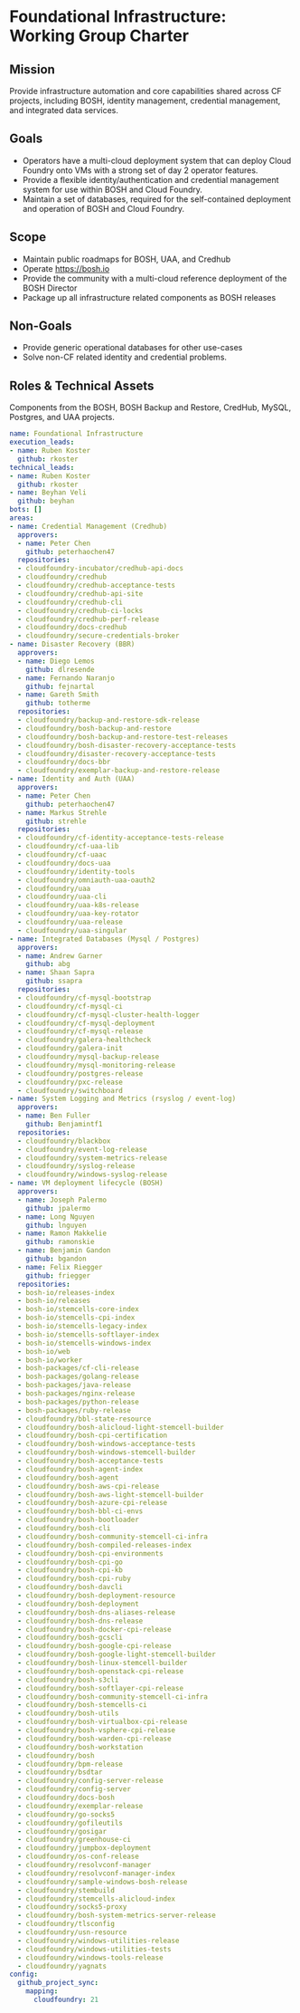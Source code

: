 # Foundational Infrastructure: Working Group Charter

## Mission

Provide infrastructure automation and core capabilities shared across CF projects, including BOSH, identity management, credential management, and integrated data services.


## Goals

* Operators have a multi-cloud deployment system that can deploy Cloud Foundry onto VMs with a strong 
  set of day 2 operator features.
* Provide a flexible identity/authentication and credential management system for use within BOSH and Cloud Foundry.
* Maintain a set of databases, required for the self-contained deployment and operation of BOSH and Cloud Foundry. 

## Scope

* Maintain public roadmaps for BOSH, UAA, and Credhub
* Operate https://bosh.io
* Provide the community with a multi-cloud reference deployment of the BOSH Director
* Package up all infrastructure related components as BOSH releases 

## Non-Goals

* Provide generic operational databases for other use-cases
* Solve non-CF related identity and credential problems.

## Roles & Technical Assets

Components from the BOSH, BOSH Backup and Restore, CredHub, MySQL, Postgres, and UAA projects.

```yaml
name: Foundational Infrastructure
execution_leads:
- name: Ruben Koster
  github: rkoster
technical_leads:
- name: Ruben Koster
  github: rkoster
- name: Beyhan Veli
  github: beyhan
bots: []
areas:
- name: Credential Management (Credhub)
  approvers:
  - name: Peter Chen
    github: peterhaochen47
  repositories:
  - cloudfoundry-incubator/credhub-api-docs
  - cloudfoundry/credhub
  - cloudfoundry/credhub-acceptance-tests
  - cloudfoundry/credhub-api-site
  - cloudfoundry/credhub-cli
  - cloudfoundry/credhub-ci-locks
  - cloudfoundry/credhub-perf-release
  - cloudfoundry/docs-credhub
  - cloudfoundry/secure-credentials-broker
- name: Disaster Recovery (BBR)
  approvers:
  - name: Diego Lemos
    github: dlresende
  - name: Fernando Naranjo
    github: fejnartal
  - name: Gareth Smith 
    github: totherme
  repositories:
  - cloudfoundry/backup-and-restore-sdk-release
  - cloudfoundry/bosh-backup-and-restore
  - cloudfoundry/bosh-backup-and-restore-test-releases
  - cloudfoundry/bosh-disaster-recovery-acceptance-tests
  - cloudfoundry/disaster-recovery-acceptance-tests
  - cloudfoundry/docs-bbr
  - cloudfoundry/exemplar-backup-and-restore-release
- name: Identity and Auth (UAA)
  approvers:
  - name: Peter Chen 
    github: peterhaochen47
  - name: Markus Strehle
    github: strehle
  repositories:
  - cloudfoundry/cf-identity-acceptance-tests-release
  - cloudfoundry/cf-uaa-lib
  - cloudfoundry/cf-uaac
  - cloudfoundry/docs-uaa
  - cloudfoundry/identity-tools
  - cloudfoundry/omniauth-uaa-oauth2
  - cloudfoundry/uaa
  - cloudfoundry/uaa-cli
  - cloudfoundry/uaa-k8s-release
  - cloudfoundry/uaa-key-rotator
  - cloudfoundry/uaa-release
  - cloudfoundry/uaa-singular
- name: Integrated Databases (Mysql / Postgres)
  approvers:
  - name: Andrew Garner 
    github: abg
  - name: Shaan Sapra
    github: ssapra
  repositories:
  - cloudfoundry/cf-mysql-bootstrap
  - cloudfoundry/cf-mysql-ci
  - cloudfoundry/cf-mysql-cluster-health-logger
  - cloudfoundry/cf-mysql-deployment
  - cloudfoundry/cf-mysql-release
  - cloudfoundry/galera-healthcheck
  - cloudfoundry/galera-init
  - cloudfoundry/mysql-backup-release
  - cloudfoundry/mysql-monitoring-release
  - cloudfoundry/postgres-release
  - cloudfoundry/pxc-release
  - cloudfoundry/switchboard
- name: System Logging and Metrics (rsyslog / event-log)
  approvers:
  - name: Ben Fuller
    github: Benjamintf1
  repositories:
  - cloudfoundry/blackbox
  - cloudfoundry/event-log-release
  - cloudfoundry/system-metrics-release
  - cloudfoundry/syslog-release
  - cloudfoundry/windows-syslog-release
- name: VM deployment lifecycle (BOSH)
  approvers:
  - name: Joseph Palermo
    github: jpalermo
  - name: Long Nguyen
    github: lnguyen
  - name: Ramon Makkelie
    github: ramonskie
  - name: Benjamin Gandon 
    github: bgandon
  - name: Felix Riegger
    github: friegger
  repositories:
  - bosh-io/releases-index
  - bosh-io/releases
  - bosh-io/stemcells-core-index
  - bosh-io/stemcells-cpi-index
  - bosh-io/stemcells-legacy-index
  - bosh-io/stemcells-softlayer-index
  - bosh-io/stemcells-windows-index
  - bosh-io/web
  - bosh-io/worker
  - bosh-packages/cf-cli-release
  - bosh-packages/golang-release
  - bosh-packages/java-release
  - bosh-packages/nginx-release
  - bosh-packages/python-release
  - bosh-packages/ruby-release
  - cloudfoundry/bbl-state-resource
  - cloudfoundry/bosh-alicloud-light-stemcell-builder
  - cloudfoundry/bosh-cpi-certification
  - cloudfoundry/bosh-windows-acceptance-tests
  - cloudfoundry/bosh-windows-stemcell-builder
  - cloudfoundry/bosh-acceptance-tests
  - cloudfoundry/bosh-agent-index
  - cloudfoundry/bosh-agent
  - cloudfoundry/bosh-aws-cpi-release
  - cloudfoundry/bosh-aws-light-stemcell-builder
  - cloudfoundry/bosh-azure-cpi-release
  - cloudfoundry/bosh-bbl-ci-envs
  - cloudfoundry/bosh-bootloader
  - cloudfoundry/bosh-cli
  - cloudfoundry/bosh-community-stemcell-ci-infra
  - cloudfoundry/bosh-compiled-releases-index
  - cloudfoundry/bosh-cpi-environments
  - cloudfoundry/bosh-cpi-go
  - cloudfoundry/bosh-cpi-kb
  - cloudfoundry/bosh-cpi-ruby
  - cloudfoundry/bosh-davcli
  - cloudfoundry/bosh-deployment-resource
  - cloudfoundry/bosh-deployment
  - cloudfoundry/bosh-dns-aliases-release
  - cloudfoundry/bosh-dns-release
  - cloudfoundry/bosh-docker-cpi-release
  - cloudfoundry/bosh-gcscli
  - cloudfoundry/bosh-google-cpi-release
  - cloudfoundry/bosh-google-light-stemcell-builder
  - cloudfoundry/bosh-linux-stemcell-builder
  - cloudfoundry/bosh-openstack-cpi-release
  - cloudfoundry/bosh-s3cli
  - cloudfoundry/bosh-softlayer-cpi-release
  - cloudfoundry/bosh-community-stemcell-ci-infra
  - cloudfoundry/bosh-stemcells-ci
  - cloudfoundry/bosh-utils
  - cloudfoundry/bosh-virtualbox-cpi-release
  - cloudfoundry/bosh-vsphere-cpi-release
  - cloudfoundry/bosh-warden-cpi-release
  - cloudfoundry/bosh-workstation
  - cloudfoundry/bosh
  - cloudfoundry/bpm-release
  - cloudfoundry/bsdtar
  - cloudfoundry/config-server-release
  - cloudfoundry/config-server
  - cloudfoundry/docs-bosh
  - cloudfoundry/exemplar-release
  - cloudfoundry/go-socks5
  - cloudfoundry/gofileutils
  - cloudfoundry/gosigar
  - cloudfoundry/greenhouse-ci
  - cloudfoundry/jumpbox-deployment
  - cloudfoundry/os-conf-release
  - cloudfoundry/resolvconf-manager
  - cloudfoundry/resolvconf-manager-index
  - cloudfoundry/sample-windows-bosh-release
  - cloudfoundry/stembuild
  - cloudfoundry/stemcells-alicloud-index
  - cloudfoundry/socks5-proxy
  - cloudfoundry/bosh-system-metrics-server-release
  - cloudfoundry/tlsconfig
  - cloudfoundry/usn-resource
  - cloudfoundry/windows-utilities-release
  - cloudfoundry/windows-utilities-tests
  - cloudfoundry/windows-tools-release
  - cloudfoundry/yagnats
config:
  github_project_sync:
    mapping:
      cloudfoundry: 21
```
